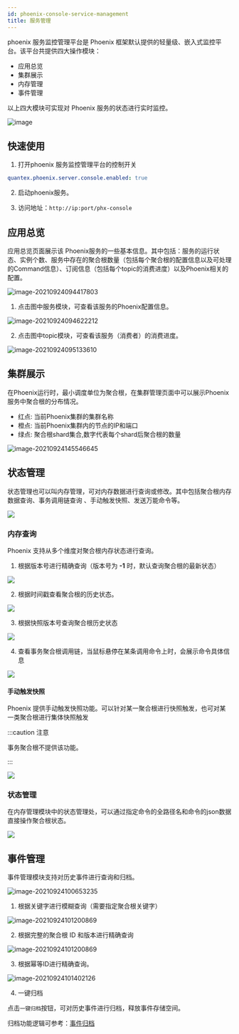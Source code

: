 ```yaml
---
id: phoenix-console-service-management
title: 服务管理
---
```


phoenix 服务监控管理平台是 Phoenix 框架默认提供的轻量级、嵌入式监控平台。该平台共提供四大操作模块：

- 应用总览
- 集群展示
- 内存管理
- 事件管理

以上四大模块可实现对 Phoenix 服务的状态进行实时监控。

![image](../../assets/phoenix2.x/phoenix-console/service-management/001.png)

## 快速使用

1. 打开phoenix 服务监控管理平台的控制开关

```yaml
quantex.phoenix.server.console.enabled: true
```

2. 启动phoenix服务。

3. 访问地址：`http://ip:port/phx-console`

## 应用总览

应用总览页面展示该 Phoenix服务的一些基本信息。其中包括：服务的运行状态、实例个数、服务中存在的聚合根数量（包括每个聚合根的配置信息以及可处理的Command信息）、订阅信息（包括每个topic的消费进度）以及Phoenix相关的配置。

![image-20210924094417803](../../assets/phoenix2.x/phoenix-console/service-management/002.png)

1. 点击图中服务模块，可查看该服务的Phoenix配置信息。

![image-20210924094622212](../../assets/phoenix2.x/phoenix-console/service-management/003.png)

2. 点击图中topic模块，可查看该服务（消费者）的消费进度。

![image-20210924095133610](../../assets/phoenix2.x/phoenix-console/service-management/004.png)

## 集群展示

在Phoenix运行时，最小调度单位为聚合根，在集群管理页面中可以展示Phoenix服务中聚合根的分布情况。

- 红点: 当前Phoenix集群的集群名称
- 橙点: 当前Phoenix集群内的节点的IP和端口
- 绿点: 聚合根shard集合,数字代表每个shard后聚合根的数量

![image-20210924145546645](../../assets/phoenix2.x/phoenix-console/service-management/005.png)

## 状态管理

状态管理也可以叫内存管理，可对内存数据进行查询或修改。其中包括聚合根内存数据查询、事务调用链查询 、手动触发快照、发送万能命令等。

![](../../assets/phoenix2.x/phoenix-console/service-management/006.png)

### 内存查询

Phoenix 支持从多个维度对聚合根内存状态进行查询。

1. 根据版本号进行精确查询（版本号为 **-1** 时，默认查询聚合根的最新状态）

![](../../assets/phoenix2.x/phoenix-console/service-management/007.png)

2. 根据时间戳查看聚合根的历史状态。
 
![](../../assets/phoenix2.x/phoenix-console/service-management/008.png)

3. 根据快照版本号查询聚合根历史状态

![](../../assets/phoenix2.x/phoenix-console/service-management/009.png)

4. 查看事务聚合根调用链，当鼠标悬停在某条调用命令上时，会展示命令具体信息

![](../../assets/phoenix2.x/phoenix-console/service-management/010.png)

#### 手动触发快照

Phoenix 提供手动触发快照功能。可以针对某一聚合根进行快照触发，也可对某一类聚合根进行集体快照触发


:::caution 注意

事务聚合根不提供该功能。

:::

![](../../assets/phoenix2.x/phoenix-console/service-management/011.png)

### 状态管理

在内存管理模块中的状态管理处，可以通过指定命令的全路径名和命令的json数据直接操作聚合根状态。

![](../../assets/phoenix2.x/phoenix-console/service-management/012.png)

## 事件管理

事件管理模块支持对历史事件进行查询和归档。

![image-20210924100653235](../../assets/phoenix2.x/phoenix-console/service-management/013.png)

1. 根据关键字进行模糊查询（需要指定聚合根关键字）

![image-20210924101200869](../../assets/phoenix2.x/phoenix-console/service-management/014.png)

2. 根据完整的聚合根 ID 和版本进行精确查询

![image-20210924101200869](../../assets/phoenix2.x/phoenix-console/service-management/015.png)

3. 根据幂等ID进行精确查询。

![image-20210924101402126](../../assets/phoenix2.x/phoenix-console/service-management/016.png)

4. 一键归档

点击`一键归档`按钮，可对历史事件进行归档，释放事件存储空间。

归档功能逻辑可参考：[事件归档](../phoenix-core/phoenix-core-event-store#事件归档)

